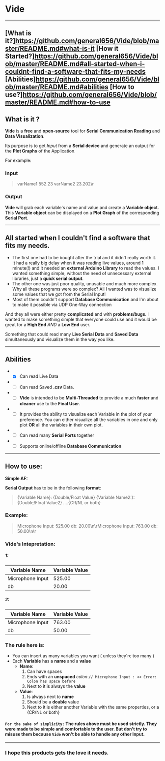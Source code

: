 # Vide
-----
[**What is it?**]https://github.com/general656/Vide/blob/master/README.md#what-is-it [**How it Started?**]https://github.com/general656/Vide/blob/master/README.md#all-started-when-i-couldnt-find-a-software-that-fits-my-needs [**Abilities**]https://github.com/general656/Vide/blob/master/README.md#abilities [**How to use?**]https://github.com/general656/Vide/blob/master/README.md#how-to-use
----
## What is it ?
**Vide** is a **free** and **open-source** tool for **Serial Communication Reading** and **Data Visualization**. 

Its purpose is to get _Input_ from a **Serial device** and generate an output for the **Plot Graphs** of the Application.

For example:
### Input
> varName1 552.23 varName2 23.202\r
### Output
**Vide** will grab each variable's name and value and create a **Variable object**. This **Variable object** can be displayed on a **Plot Graph** of the corresponding **Serial Port**.

---------------

## All started when I couldn't find a software that fits my needs. 
* The first one had to be bought after the trial and it didn't really worth it. It had a really big delay when it was reading live values, around 1 minute(!) and it needed an **external Arduino Library** to read the values. I wanted something simple, without the need of unnecessary external libraries, just a **quick serial output**.
* The other one was just poor quality, unusable and much more complex. Why all these programs were so complex? All I wanted was to visualize some values that we got from the Serial Input!
* Most of them couldn't support **Database Communication** and I'm about to make it possible via UDP One-Way connection

And they all were either pretty **complicated** and with **problems/bugs**. I wanted to make something simple that everyone could use and it would be great for a **High End** *AND* a **Low End** user. 

Something that could read many **Live Serial Data** and **Saved Data** simultaneously and visualize them in the way you like.

---------
## Abilities

* - [x] Can read Live Data
* - [ ] Can read Saved **.csv** Data.
* - [ ] **Vide** is intended to be **Multi-Threaded** to provide a much **faster** and **cleaner** use to the **Final User**. 
* - [ ] It provides the ability to visualize each Variable in the plot of your preference. You can either visualize all the variables in one and only plot **OR** all the variables in their own plot.
* - [ ] Can read many **Serial Ports** together
* - [ ] Supports online/offline **Database Communication**

---------
## How to use:

**Simple AF:**

**Serial Output** has to be in the following **format**:
> {Variable Name}: {Double/Float Value} {Variable Name2:}: {Double/Float Value2} ....{CR/NL or both}

### Example:
> Microphone Input: 525.00 db: 20.00\n\rMicrophone Input: 763.00 db: 50.00\n\r

### Vide's Intepretation:
##### 1:
Variable Name | Variable Value |
--------------|----------------|
Microphone Input | 525.00
db | 20.00

##### 2:
Variable Name | Variable Value |
--------------|----------------|
Microphone Input | 763.00
db | 50.00

### The rule here is:
* You can insert as many variables you want ( unless they're too many )
* Each **Variable** has a **name** and a **value**
  * **Name**: 
    1. Can have spaces
    1. Ends with an **unspaced** *colon* `// Microphone Input : << Error: Colon has space before`
    1. Next to it is always the **value**
  * **Value**:
    1. Is always next to **name**
    1. Should be a **double** value
    1. Next to it is either another Variable with the same properties, or a {CR/NL or both}

#### `For the sake of simplicity:` The rules above must be used strictly. They were made to be simple and comfortable to the user. But don't try to misuse them because `Vide` won't be able to handle any other Input. 

---------
### I hope this products gets the love it needs.

